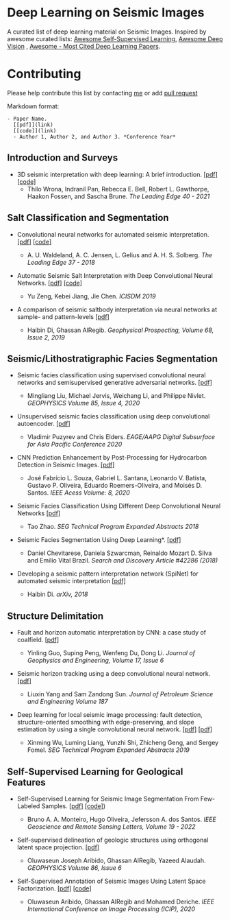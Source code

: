 # Deep Learning on Seismic Images
A curated list of deep learning material on Seismic Images. Inspired by awesome curated lists: [Awesome Self-Supervised Learning](https://github.com/jason718/awesome-self-supervised-learning), [Awesome Deep Vision](https://github.com/kjw0612/awesome-deep-vision) , [Awesome - Most Cited Deep Learning Papers](https://github.com/terryum/awesome-deep-learning-papers). 

# Contributing

Please help contribute this list by contacting [me](https://www.linkedin.com/in/bruno-augusto-alem%C3%A3o-monteiro-4a9056113/) or add [pull request](https://github.com/brunoaugustoam/deep_seismic_images_papers/pulls)

Markdown format:
```
- Paper Name. 
  [[pdf]](link) 
  [[code]](link)
  - Author 1, Author 2, and Author 3. *Conference Year*
  ```


## Introduction and Surveys

- 3D seismic interpretation with deep learning: A brief introduction. 
  [[pdf]](https://library.seg.org/doi/10.1190/tle40070524.1) 
  [[code]](https://github.com/thilowrona/seismic_deep_learning)
  - Thilo Wrona, Indranil Pan, Rebecca E. Bell, Robert L. Gawthorpe, Haakon Fossen, and Sascha Brune. *The Leading Edge 40 - 2021*

## Salt Classification and Segmentation

- Convolutional neural networks for automated seismic interpretation. 
  [[pdf]](https://library.seg.org/doi/abs/10.1190/tle37070529.1) 
  [[code]](https://github.com/waldeland/CNN-for-ASI)
  - A. U. Waldeland, A. C. Jensen, L. Gelius and A. H. S. Solberg. *The Leading Edge 37 - 2018*

- Automatic Seismic Salt Interpretation with Deep Convolutional Neural Networks.
  [[pdf]](https://arxiv.org/abs/1812.01101) 
  [[code]](https://github.com/mallerao/Seismic_CNN_Saltbody)
  - Yu Zeng, Kebei Jiang, Jie Chen. *ICISDM 2019*

- A comparison of seismic saltbody interpretation via neural networks at sample- and pattern-levels
  [[pdf]](https://onlinelibrary.wiley.com/doi/abs/10.1111/1365-2478.12865)  
  - Haibin Di, Ghassan AlRegib. *Geophysical Prospecting, Volume 68, Issue 2, 2019*

## Seismic/Lithostratigraphic Facies Segmentation

- Seismic facies classification using supervised convolutional neural networks and semisupervised generative adversarial networks.
  [[pdf]](https://library.seg.org/doi/10.1190/geo2019-0627.1#:~:text=To%20overcome%20these%20challenges%2C%20we%20have%20developed%20a,situations%20with%20sufficient%20and%20limited%20well%20data%2C%20respectively. )
  - Mingliang Liu, Michael Jervis, Weichang Li, and Philippe Nivlet. *GEOPHYSICS Volume 85, Issue 4, 2020*

- Unsupervised seismic facies classification using deep convolutional autoencoder.
  [[pdf]](https://arxiv.org/abs/2008.01995)
  - Vladimir Puzyrev and Chris Elders. *EAGE/AAPG Digital Subsurface for Asia Pacific Conference 2020*

- CNN Prediction Enhancement by Post-Processing for Hydrocarbon Detection in Seismic Images.
  [[pdf]](https://ieeexplore.ieee.org/stamp/stamp.jsp?tp=&arnumber=9131784) 
  - José Fabrício L. Souza, Gabriel L. Santana, Leonardo V. Batista, Gustavo P. Oliveira, Eduardo Roemers-Oliveira, and Moisés D. Santos. *IEEE Acess Volume: 8, 2020*

- Seismic Facies Classification Using Different Deep Convolutional Neural Networks
  [[pdf]](https://library.seg.org/doi/10.1190/segam2018-2997085.1)
  - Tao Zhao. *SEG Technical Program Expanded Abstracts 2018*

- Seismic Facies Segmentation Using Deep Learning*. 
  [[pdf]](https://www.searchanddiscovery.com/pdfz/documents/2018/42286chevitarese/ndx_chevitarese.pdf.html) 
  - Daniel Chevitarese, Daniela Szwarcman, Reinaldo Mozart D. Silva and Emilio Vital Brazil. *Search and Discovery Article #42286 (2018)*

- Developing a seismic pattern interpretation network (SpiNet) for automated seismic interpretation
   [[pdf]](https://arxiv.org/pdf/1810.08517.pdf)
  - Haibin Di. *arXiv, 2018*

## Structure Delimitation

- Fault and horizon automatic interpretation by CNN: a case study of coalfield.
  [[pdf]](https://academic.oup.com/jge/article/17/6/1016/6024462)
  - Yinling Guo, Suping Peng, Wenfeng Du, Dong Li. *Journal of Geophysics and Engineering, Volume 17, Issue 6*

- Seismic horizon tracking using a deep convolutional neural network.
  [[pdf]](https://www.sciencedirect.com/science/article/abs/pii/S0920410519311301)
  - Liuxin Yang and Sam Zandong Sun. *Journal of Petroleum Science and Engineering Volume 187*

- Deep learning for local seismic image processing: fault detection, structure-oriented smoothing with edge-preserving, and slope estimation by using a single convolutional neural network.
  [[pdf]](https://www.researchgate.net/publication/335102980_Deep_learning_for_local_seismic_image_processing_Fault_detection_structure-oriented_smoothing_with_edge-preserving_and_slope_estimation_by_using_a_single_convolutional_neural_network)
  [[pdf]](https://library.seg.org/doi/pdf/10.1190/segam2019-3215251.1?download=true)
  - Xinming Wu, Luming Liang, Yunzhi Shi, Zhicheng Geng, and Sergey Fomel. *SEG Technical Program Expanded Abstracts 2019*

## Self-Supervised Learning for Geological Features 

- Self-Supervised Learning for Seismic Image Segmentation From Few-Labeled Samples. 
  [[pdf]](https://ieeexplore.ieee.org/document/9837909)
  [[code]](https://github.com/brunoaugustoam/SSL_Seismic_Images))
  - Bruno A. A. Monteiro, Hugo Oliveira, Jefersson A. dos Santos. *IEEE Geoscience and Remote Sensing Letters,  Volume 19 - 2022*

- Self-supervised delineation of geologic structures using orthogonal latent space projection.
  [[pdf]](https://arxiv.org/abs/2108.09605)
  - Oluwaseun Joseph Aribido, Ghassan AlRegib, Yazeed Alaudah. *GEOPHYSICS Volume 86, Issue 6*
 
 - Self-Supervised Annotation of Seismic Images Using Latent Space Factorization.
    [[pdf]](https://arxiv.org/abs/2009.04631)
    [[code]](https://github.com/olivesgatech/Latent-Factorization)
    - Oluwaseun Aribido, Ghassan AlRegib and Mohamed Deriche. *IEEE International Conference on Image Processing (ICIP), 2020* 

